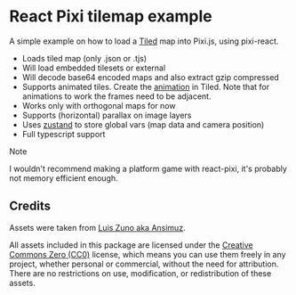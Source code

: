 # React Pixi tilemap example

A simple example on how to load a [Tiled](https://www.mapeditor.org/) map into Pixi.js, using pixi-react.

- Loads tiled map (only .json or .tjs)
- Will load embedded tilesets or external
- Will decode base64 encoded maps and also extract gzip compressed
- Supports animated tiles. Create the [animation](https://doc.mapeditor.org/en/stable/manual/editing-tilesets/#tile-animation-editor) in Tiled. Note that for animations to work the frames need to be adjacent.
- Works only with orthogonal maps for now
- Supports (horizontal) parallax on image layers
- Uses [zustand](https://github.com/pmndrs/zustand) to store global vars (map data and camera position)
- Full typescript support

> [!NOTE]  
> I wouldn't recommend making a platform game with react-pixi, it's probably not memory efficient enough.


## Credits

Assets were taken from [Luis Zuno aka Ansimuz](https://ansimuz.itch.io).

All assets included in this package are licensed under the [Creative Commons Zero (CC0)](https://creativecommons.org/public-domain/cc0/)
license, which means you can use them freely in any project, whether personal or
commercial, without the need for attribution. There are no restrictions on use,
modification, or redistribution of these assets.